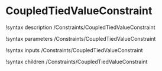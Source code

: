 <!-- MOOSE Documentation Stub: Remove this when content is added. -->

# CoupledTiedValueConstraint

!syntax description /Constraints/CoupledTiedValueConstraint

!syntax parameters /Constraints/CoupledTiedValueConstraint

!syntax inputs /Constraints/CoupledTiedValueConstraint

!syntax children /Constraints/CoupledTiedValueConstraint
